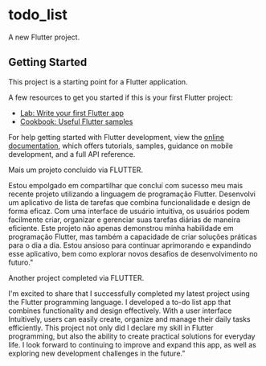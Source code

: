 # todo_list

A new Flutter project.

## Getting Started

This project is a starting point for a Flutter application.

A few resources to get you started if this is your first Flutter project:

- [Lab: Write your first Flutter app](https://docs.flutter.dev/get-started/codelab)
- [Cookbook: Useful Flutter samples](https://docs.flutter.dev/cookbook)

For help getting started with Flutter development, view the
[online documentation](https://docs.flutter.dev/), which offers tutorials,
samples, guidance on mobile development, and a full API reference.



Mais um projeto concluido via FLUTTER.

Estou empolgado em compartilhar que concluí com sucesso meu mais recente projeto utilizando a linguagem de programação Flutter. 
Desenvolvi um aplicativo de lista de tarefas que combina funcionalidade e design de forma eficaz. Com uma interface de usuário 
intuitiva, os usuários podem facilmente criar, organizar e gerenciar suas tarefas diárias de maneira eficiente. Este projeto 
não apenas demonstrou minha habilidade em programação Flutter, mas também a capacidade de criar soluções práticas para o dia a dia. 
Estou ansioso para continuar aprimorando e expandindo esse aplicativo, bem como explorar novos desafios de desenvolvimento no futuro."

Another project completed via FLUTTER.

I'm excited to share that I successfully completed my latest project using the Flutter programming language.
I developed a to-do list app that combines functionality and design effectively. With a user interface
Intuitively, users can easily create, organize and manage their daily tasks efficiently. This project
not only did I declare my skill in Flutter programming, but also the ability to create practical solutions for everyday life.
I look forward to continuing to improve and expand this app, as well as exploring new development challenges in the future.”
